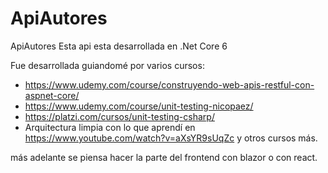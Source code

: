 # ApiAutores
 ApiAutores Esta api esta desarrollada en .Net Core 6
 
Fue desarrollada guiandomé por varios cursos:
 * https://www.udemy.com/course/construyendo-web-apis-restful-con-aspnet-core/
 * https://www.udemy.com/course/unit-testing-nicopaez/
 * https://platzi.com/cursos/unit-testing-csharp/
 * Arquitectura limpia con lo que aprendí en https://www.youtube.com/watch?v=aXsYR9sUqZc y otros cursos más.

más adelante se piensa hacer la parte del frontend con blazor o con react.
